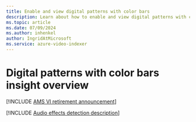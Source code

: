 ```yaml
---
title: Enable and view digital patterns with color bars
description: Learn about how to enable and view digital patterns with color bars.
ms.topic: article
ms.date: 07/09/2024
ms.author: inhenkel
author: IngridAtMicrosoft
ms.service: azure-video-indexer
---
```


# Digital patterns with color bars insight overview

[!INCLUDE [AMS VI retirement announcement](./includes/important-ams-retirement-abbreviated.md)]

[!INCLUDE [Audio effects detection description](./includes/digital-patterns.md)]
